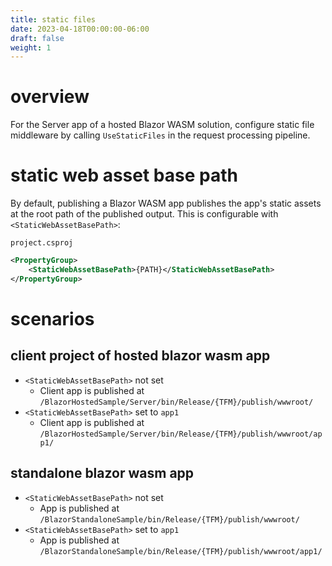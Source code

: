 ```yaml
---
title: static files
date: 2023-04-18T00:00:00-06:00
draft: false
weight: 1
---
```


# overview
For the Server app of a hosted Blazor WASM solution, configure static file middleware by calling `UseStaticFiles` in the request processing pipeline.

# static web asset base path
By default, publishing a Blazor WASM app publishes the app's static assets at the root path of the published output.  This is configurable with `<StaticWebAssetBasePath>`:

`project.csproj`
```xml
<PropertyGroup>
    <StaticWebAssetBasePath>{PATH}</StaticWebAssetBasePath>
</PropertyGroup>
```

# scenarios
## client project of hosted blazor wasm app
- `<StaticWebAssetBasePath>` not set
  - Client app is published at `/BlazorHostedSample/Server/bin/Release/{TFM}/publish/wwwroot/`
- `<StaticWebAssetBasePath>` set to `app1`
  - Client app is published at `/BlazorHostedSample/Server/bin/Release/{TFM}/publish/wwwroot/app1/`
## standalone blazor wasm app
- `<StaticWebAssetBasePath>` not set
  - App is published at `/BlazorStandaloneSample/bin/Release/{TFM}/publish/wwwroot/`
- `<StaticWebAssetBasePath>` set to `app1`
  - App is published at `/BlazorStandaloneSample/bin/Release/{TFM}/publish/wwwroot/app1/`
			

